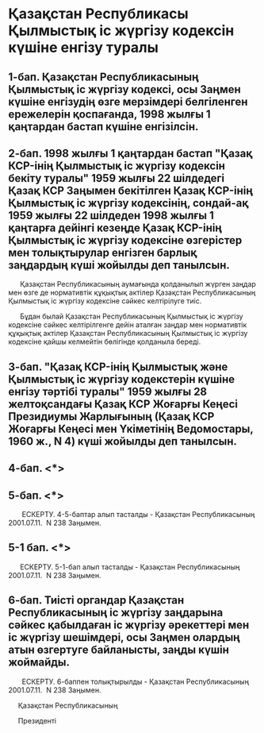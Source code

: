 # Қазақстан Республикасы Қылмыстық iс жүргiзу кодексiн күшiне енгiзу туралы

## 1-бап. Қазақстан Республикасының Қылмыстық iс жүргiзу кодексi, осы Заңмен күшiне енгiзудiң өзге мерзiмдерi белгiленген ережелерiн қоспағанда, 1998 жылғы 1 қаңтардан бастап күшiне енгiзiлсiн.

## 2-бап. 1998 жылғы 1 қаңтардан бастап "Қазақ КСР-iнiң Қылмыстық iс жүргiзу кодексiн бекiту туралы" 1959 жылғы 22 шiлдедегi Қазақ КСР Заңымен бекiтiлген Қазақ КСР-iнiң Қылмыстық iс жүргiзу кодексiнiң, сондай-ақ 1959 жылғы 22 шiлдеден 1998 жылғы 1 қаңтарға дейiнгi кезеңде Қазақ КСР-iнiң Қылмыстық iс жүргiзу кодексiне өзгерiстер мен толықтырулар енгiзген барлық заңдардың күшi жойылды деп танылсын.

      Қазақстан Республикасының аумағында қолданылып жүрген заңдар мен өзге де нормативтiк құқықтық актiлер Қазақстан Республикасының Қылмыстық iс жүргiзу кодексiне сәйкес келтiрiлуге тиiс.

      Бұдан былай Қазақстан Республикасының Қылмыстық iс жүргiзу кодексiне сәйкес келтiрiлгенге дейiн аталған заңдар мен нормативтiк құқықтық актiлер Қазақстан Республикасының Қылмыстық iс жүргiзу кодексiне қайшы келмейтiн бөлiгiнде қолданыла бередi.

## 3-бап. "Қазақ КСР-iнiң Қылмыстық және Қылмыстық iс жүргiзу кодекстерiн күшiне енгiзу тәртiбi туралы" 1959 жылғы 28 желтоқсандағы Қазақ КСР Жоғарғы Кеңесi Президиумы Жарлығының (Қазақ КСР Жоғарғы Кеңесi мен Үкiметiнiң Ведомостары, 1960 ж., N 4) күшi жойылды деп танылсын.

## 4-бап. <*>

## 5-бап. <*>

       ЕСКЕРТУ. 4-5-баптар алып тасталды - Қазақстан Республикасының 2001.07.11.  N 238 Заңымен.

## 5-1 бап. <*>

      ЕСКЕРТУ. 5-1-бап алып тасталды - Қазақстан Республикасының  2001.07.11.  N 238 Заңымен.

## 6-бап. Тиiстi органдар Қазақстан Республикасының iс жүргiзу заңдарына сәйкес қабылдаған iс жүргiзу әрекеттерi мен iс жүргiзу шешiмдерi, осы Заңмен олардың атын өзгертуге байланысты, заңды күшiн жоймайды.

       ЕСКЕРТУ. 6-баппен толықтырылды - Қазақстан Республикасының 2001.07.11.  N 238 Заңымен.

     Қазақстан Республикасының

     Президентi

